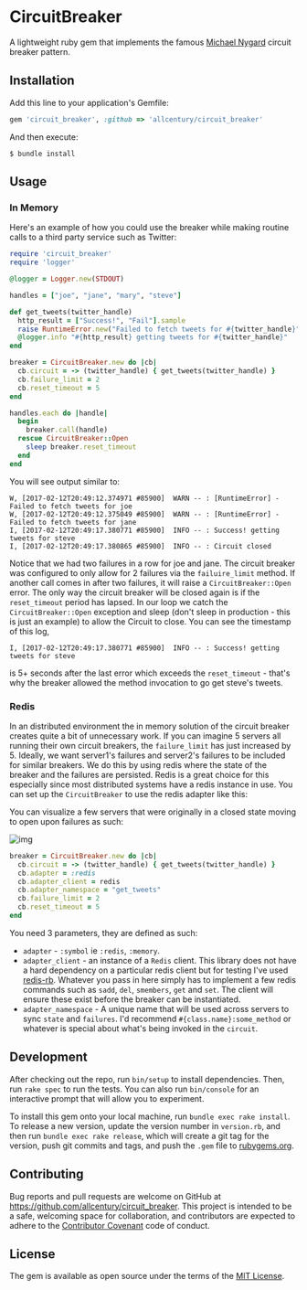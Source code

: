 # CircuitBreaker

A lightweight ruby gem that implements the famous [Michael Nygard](https://www.martinfowler.com/bliki/CircuitBreaker.html) circuit breaker pattern.

## Installation

Add this line to your application's Gemfile:

```ruby
gem 'circuit_breaker', :github => 'allcentury/circuit_breaker'
```

And then execute:

    $ bundle install

## Usage

### In Memory

Here's an example of how you could use the breaker while making routine calls to a third party service such as Twitter:

```ruby
require 'circuit_breaker'
require 'logger'

@logger = Logger.new(STDOUT)

handles = ["joe", "jane", "mary", "steve"]

def get_tweets(twitter_handle)
  http_result = ["Success!", "Fail"].sample
  raise RuntimeError.new("Failed to fetch tweets for #{twitter_handle}") if http_result == "Fail"
  @logger.info "#{http_result} getting tweets for #{twitter_handle}"
end

breaker = CircuitBreaker.new do |cb|
  cb.circuit = -> (twitter_handle) { get_tweets(twitter_handle) }
  cb.failure_limit = 2
  cb.reset_timeout = 5
end

handles.each do |handle|
  begin
    breaker.call(handle)
  rescue CircuitBreaker::Open
    sleep breaker.reset_timeout
  end
end
```

You will see output similar to:
```
W, [2017-02-12T20:49:12.374971 #85900]  WARN -- : [RuntimeError] - Failed to fetch tweets for joe
W, [2017-02-12T20:49:12.375049 #85900]  WARN -- : [RuntimeError] - Failed to fetch tweets for jane
I, [2017-02-12T20:49:17.380771 #85900]  INFO -- : Success! getting tweets for steve
I, [2017-02-12T20:49:17.380865 #85900]  INFO -- : Circuit closed
```

Notice that we had two failures in a row for joe and jane.  The circuit breaker was configured to only allow for 2 failures via the `failuire_limit` method.  If another call comes in after two failures, it will raise a `CircuitBreaker::Open` error.  The only way the circuit breaker will be closed again is if the `reset_timeout` period has lapsed.  In our loop we catch the `CircuitBreaker::Open` exception and sleep (don't sleep in production - this is just an example) to allow the Circuit to close.  You can see the timestamp of this log,

```
I, [2017-02-12T20:49:17.380771 #85900]  INFO -- : Success! getting tweets for steve
```
is 5+ seconds after the last error which exceeds the `reset_timeout` - that's why the breaker allowed the method invocation to go get steve's tweets.


### Redis

In an distributed environment the in memory solution of the circuit breaker creates quite a bit of unnecessary work.  If you can imagine 5 servers all running their own circuit breakers, the `failure_limit` has just increased by 5. Ideally, we want server1's failures and server2's failures to be included for similar breakers.  We do this by using redis where the state of the breaker and the failures are persisted.  Redis is a great choice for this especially since most distributed systems have a redis instance in use.  You can set up the `CircuitBreaker` to use the redis adapter like this:

You can visualize a few servers that were originally in a closed state moving to open upon failures as such:

![img](https://s3.postimg.org/stxckap03/ezgif_com_video_to_gif.gif)

```ruby
breaker = CircuitBreaker.new do |cb|
  cb.circuit = -> (twitter_handle) { get_tweets(twitter_handle) }
  cb.adapter = :redis
  cb.adapter_client = redis
  cb.adapter_namespace = "get_tweets"
  cb.failure_limit = 2
  cb.reset_timeout = 5
end
```

You need 3 parameters, they are defined as such:

- `adapter` - `:symbol` ie `:redis`, `:memory`.
- `adapter_client` - an instance of a `Redis` client.  This library does not have a hard dependency on a particular redis client but for testing I've used [redis-rb](https://github.com/redis/redis-rb).  Whatever you pass in here simply has to implement a few redis commands such as `sadd`, `del`, `smembers`, `get` and `set`.  The client will ensure these exist before the breaker can be instantiated.
- `adapter_namespace` - A unique name that will be used across servers to sync `state` and `failures`.  I'd recommend `#{class.name}:some_method` or whatever is special about what's being invoked in the `circuit`.

## Development

After checking out the repo, run `bin/setup` to install dependencies. Then, run `rake spec` to run the tests. You can also run `bin/console` for an interactive prompt that will allow you to experiment.

To install this gem onto your local machine, run `bundle exec rake install`. To release a new version, update the version number in `version.rb`, and then run `bundle exec rake release`, which will create a git tag for the version, push git commits and tags, and push the `.gem` file to [rubygems.org](https://rubygems.org).

## Contributing

Bug reports and pull requests are welcome on GitHub at https://github.com/allcentury/circuit_breaker. This project is intended to be a safe, welcoming space for collaboration, and contributors are expected to adhere to the [Contributor Covenant](http://contributor-covenant.org) code of conduct.


## License

The gem is available as open source under the terms of the [MIT License](http://opensource.org/licenses/MIT).
